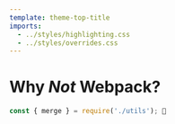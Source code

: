 ```yaml
---
template: theme-top-title
imports:
  - ../styles/highlighting.css
  - ../styles/overrides.css
---
```


<style>
  hr {
    display: none;
  }
</style>

# Why _Not_ Webpack?

```js
const { merge } = require('./utils'); 🚫
```